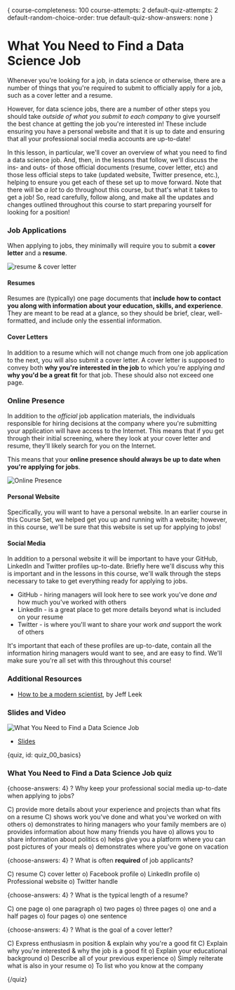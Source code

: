 {
course-completeness: 100
course-attempts: 2
default-quiz-attempts: 2
default-random-choice-order: true
default-quiz-show-answers: none
}

# What You Need to Find a Data Science Job

Whenever you're looking for a job, in data science or otherwise, there are a number of things that you're required to submit to officially apply for a job, such as a cover letter and a resume. 

However, for data science jobs, there are a number of other steps you should take *outside of what you submit to each company* to give yourself the best chance at getting the job you're interested in! These include ensuring you have a personal website and that it is up to date and ensuring that all your professional social media accounts are up-to-date!

In this lesson, in particular, we'll cover an overview of what you need to find a data science job. And, then, in the lessons that follow, we'll discuss the ins- and outs- of those official documents (resume, cover letter, etc) and those less official steps to take (updated website, Twitter presence, etc.), helping to ensure you get each of these set up to move forward. Note that there will be *a lot* to do throughout this course, but that's what it takes to get a job! So, read carefully, follow along, and make all the updates and changes outlined throughout this course to start preparing yourself for looking for a position!

### Job Applications

When applying to jobs, they minimally will require you to submit a **cover letter** and a **resume**. 

![resume & cover letter](images/00_basics/00_dsjob_basics-1.png)

#### Resumes

Resumes are (typically) one page documents that **include how to contact you along with information about your education, skills, and experience**. They are meant to be read at a glance, so they should be brief, clear, well-formatted, and include only the essential information.

#### Cover Letters

In addition to a resume which will not change much from one job application to the next, you will also submit a cover letter. A cover letter is supposed to convey both **why you're interested in the job** to which you're applying *and* **why you'd be a great fit** for that job. These should also not exceed one page. 

### Online Presence

In addition to the *official* job application materials, the individuals responsible for hiring decisions at the company where you're submitting your application will have access to the Internet. This means that if you get through their initial screening, where they look at your cover letter and resume, they'll likely search for you on the Internet. 

This means that your **online presence should always be up to date when you're applying for jobs**. 

![Online Presence](images/00_basics/00_dsjob_basics-2.png)

#### Personal Website

Specifically, you will want to have a personal website. In an earlier course in this Course Set, we helped get you up and running with a website; however, in this course, we'll be sure that this website is set up for applying to jobs! 

#### Social Media

In addition to a personal website it will be important to have your GitHub, LinkedIn and Twitter profiles up-to-date. Briefly here we'll discuss why this is important and in the lessons in this course, we'll walk through the steps necessary to take to get everything ready for applying to jobs.

* GitHub - hiring managers will look here to see work you've done *and* how much you've worked with others
* LinkedIn - is a great place to get more details beyond what is included on your resume
* Twitter - is where you'll want to share your work *and* support the work of others

It's important that each of these profiles are up-to-date, contain all the information hiring managers would want to see, and are easy to find. We'll make sure you're all set with this throughout this course!

### Additional Resources

* [How to be a modern scientist](https://leanpub.com/modernscientist), by Jeff Leek

### Slides and Video

![What You Need to Find a Data Science Job](https://www.youtube.com/watch?v=UcpfGVyIvW8)

* [Slides](https://docs.google.com/presentation/d/1nXZfBoWEKMCz5hUVdlE-V4B1eVCSOOlS2FVByiQlZ2c/edit?usp=sharing)


{quiz, id: quiz_00_basics}

### What You Need to Find a Data Science Job quiz

{choose-answers: 4}
? Why keep your professional social media up-to-date when applying to jobs?

C) provide more details about your experience and projects than what fits on a resume
C) shows work you've done and what you've worked on with others
o) demonstrates to hiring managers who your family members are
o) provides information about how many friends you have
o) allows you to share information about politics
o) helps give you a platform where you can post pictures of your meals
o) demonstrates where you've gone on vacation


{choose-answers: 4}
? What is often **required** of job applicants?

C) resume
C) cover letter
o) Facebook profile
o) LinkedIn profile
o) Professional website
o) Twitter handle

{choose-answers: 4}
? What is the typical length of a resume?

C) one page
o) one paragraph
o) two pages
o) three pages
o) one and a half pages
o) four pages
o) one sentence

{choose-answers: 4}
? What is the goal of a cover letter?

C) Express enthusiasm in position & explain why you're a good fit
C) Explain why you're interested & why the job is a good fit
o) Explain your educational background
o) Describe all of your previous experience
o) Simply reiterate what is also in your resume
o) To list who you know at the company



{/quiz}

